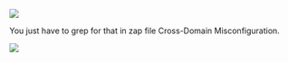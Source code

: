 ![](Pasted%20image%2020210428144804.png)

You just have to grep for that in zap file Cross-Domain Misconfiguration.

![](Pasted%20image%2020210428144942.png)
